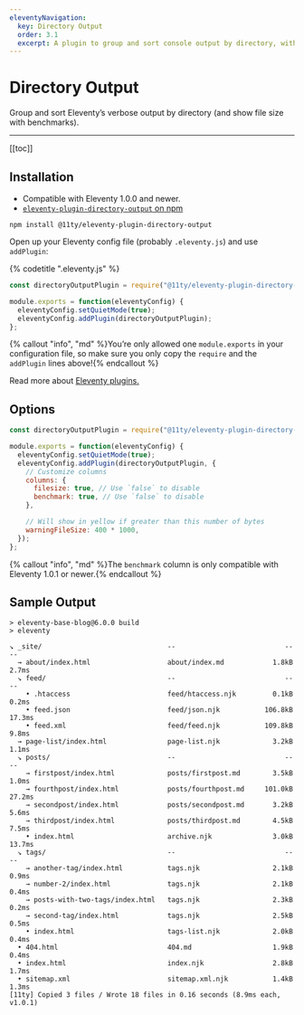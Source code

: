 ```yaml
---
eleventyNavigation:
  key: Directory Output
  order: 3.1
  excerpt: A plugin to group and sort console output by directory, with file size and benchmarks.
---
```

# Directory Output

Group and sort Eleventy’s verbose output by directory (and show file size with benchmarks).

---

[[toc]]


## Installation

* Compatible with Eleventy 1.0.0 and newer.
* [`eleventy-plugin-directory-output` on npm](https://www.npmjs.com/package/@11ty/eleventy-plugin-directory-output)

```
npm install @11ty/eleventy-plugin-directory-output
```

Open up your Eleventy config file (probably `.eleventy.js`) and use `addPlugin`:

{% codetitle ".eleventy.js" %}

```js
const directoryOutputPlugin = require("@11ty/eleventy-plugin-directory-output");

module.exports = function(eleventyConfig) {
  eleventyConfig.setQuietMode(true);
  eleventyConfig.addPlugin(directoryOutputPlugin);
};
```

{% callout "info", "md" %}You’re only allowed one `module.exports` in your configuration file, so make sure you only copy the `require` and the `addPlugin` lines above!{% endcallout %}

Read more about [Eleventy plugins.](/docs/plugins/)


## Options

```js
const directoryOutputPlugin = require("@11ty/eleventy-plugin-directory-output");

module.exports = function(eleventyConfig) {
  eleventyConfig.setQuietMode(true);
  eleventyConfig.addPlugin(directoryOutputPlugin, {
    // Customize columns
    columns: {
      filesize: true, // Use `false` to disable
      benchmark: true, // Use `false` to disable
    },

    // Will show in yellow if greater than this number of bytes
    warningFileSize: 400 * 1000,
  });
};
```

{% callout "info", "md" %}The `benchmark` column is only compatible with Eleventy 1.0.1 or newer.{% endcallout %}

## Sample Output

```
> eleventy-base-blog@6.0.0 build
> eleventy

↘ _site/                               --                           --       --
  → about/index.html                   about/index.md            1.8kB    2.7ms
  ↘ feed/                              --                           --       --
    • .htaccess                        feed/htaccess.njk         0.1kB    0.2ms
    • feed.json                        feed/json.njk           106.8kB   17.3ms
    • feed.xml                         feed/feed.njk           109.8kB    9.8ms
  → page-list/index.html               page-list.njk             3.2kB    1.1ms
  ↘ posts/                             --                           --       --
    → firstpost/index.html             posts/firstpost.md        3.5kB    1.0ms
    → fourthpost/index.html            posts/fourthpost.md     101.0kB   27.2ms
    → secondpost/index.html            posts/secondpost.md       3.2kB    5.6ms
    → thirdpost/index.html             posts/thirdpost.md        4.5kB    7.5ms
    • index.html                       archive.njk               3.0kB   13.7ms
  ↘ tags/                              --                           --       --
    → another-tag/index.html           tags.njk                  2.1kB    0.9ms
    → number-2/index.html              tags.njk                  2.1kB    0.4ms
    → posts-with-two-tags/index.html   tags.njk                  2.3kB    0.2ms
    → second-tag/index.html            tags.njk                  2.5kB    0.5ms
    • index.html                       tags-list.njk             2.0kB    0.4ms
  • 404.html                           404.md                    1.9kB    0.4ms
  • index.html                         index.njk                 2.8kB    1.7ms
  • sitemap.xml                        sitemap.xml.njk           1.4kB    1.3ms
[11ty] Copied 3 files / Wrote 18 files in 0.16 seconds (8.9ms each, v1.0.1)
```
